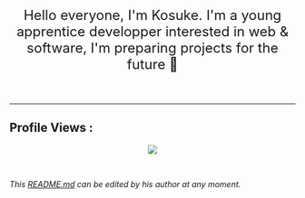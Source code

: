 
<br />


<br />
<br />
<br />


<p align="center" style="font-size: 24px;">Hello everyone, I'm Kosuke. I'm a young apprentice developper interested in web & software, I'm preparing projects for the future 🚀 </p>
<br />

***

## Profile Views :
<p align="center"> 
  <img src="https://profile-counter.glitch.me/xKosuke/count.svg" />
</p>

<br/>

_This [README.md](https://github.com/xKosuke/xKosuke "README.md") can be edited by his author at any moment._
